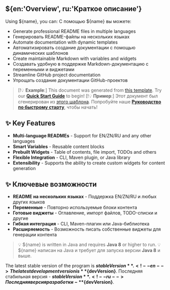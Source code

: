 ## ${en:'Overview', ru:'Краткое описание'}

Using ${name}, you can: <!--en-->
С помощью ${name} вы можете: <!--ru-->

- Generate professional README files in multiple languages <!--en-->
- Генерировать README-файлы на нескольких языках <!--ru-->
- Automate documentation with dynamic templates <!--en-->
- Автоматизировать создание документации с помощью динамических шаблонов <!--ru-->
- Create maintainable Markdown with variables and widgets <!--en-->
- Создавать удобную в поддержке Markdown-документацию с переменными и виджетами <!--ru-->
- Streamline GitHub project documentation <!--en-->
- Упрощать создание документации GitHub-проектов <!--ru-->

> [!💡 **Example**:] <!--en-->
> This document was generated from [this template](README.src.md). <!--en-->
> Try our **[Quick Start Guide](#quick-start)** to begin!<!--en-->
> [!💡 **Пример**:] <!--ru-->
> Этот документ был сгенерирован из [этого шаблона](README.src.md). <!--ru-->
> Попробуйте наше **[Руководство по быстрому старту](#quick-start)**, чтобы начать! <!--ru-->

## ✨ Key Features <!--en-->

- **Multi-language READMEs** - Support for EN/ZN/RU and any other languages<!--en-->
- **Smart Variables** - Reusable content blocks<!--en-->
- **Prebuilt Widgets** - Table of contents, file import, TODOs and others<!--en-->
- **Flexible Integration** - CLI, Maven plugin, or Java library <!--en-->
- **Extensibility** - Supports the ability to create custom widgets for content generation <!--en-->

## ✨ Ключевые возможности <!--ru-->

- **README на нескольких языках** - Поддержка EN/ZN/RU и любых других языков<!--ru-->
- **Переменные** - Повторно используемые блоки контента<!--ru-->
- **Готовые виджеты** - Оглавление, импорт файлов, TODO-списки и другие<!--ru-->
- **Гибкая интеграция** - CLI, Maven-плагин или Java-библиотека <!--ru-->
- **Расширяемость** - Возможность писать собственные виджеты для генерации контента <!--ru-->

> 💡 ${name} is written in Java and requires **Java 8** or higher to run.<!--en-->
> 💡 ${name} написан на Java и требует для запуска версии **Java 8** и выше.<!--ru-->

The latest stable version of the program is **${stableVersion}**.<!--en-->
The latest development version is **${devVersion}**.<!--en-->
Последняя стабильная версия - **${stableVersion}**.<!--ru-->
Последняя версия разработки - **${devVersion}**.<!--ru-->

